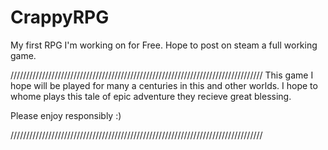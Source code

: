 # CrappyRPG
My first RPG I'm working on for Free. Hope to post on steam a full working game.


////////////////////////////////////////////////////////////////////////////////
This game I hope will be played for many a centuries in this and other worlds.
I hope to whome plays this tale of epic adventure they recieve great blessing.

Please enjoy responsibly :)

////////////////////////////////////////////////////////////////////////////////
